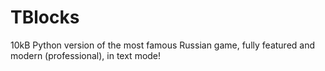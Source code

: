 # TBlocks
10kB Python version of the most famous Russian game, fully featured and modern (professional), in text mode!
